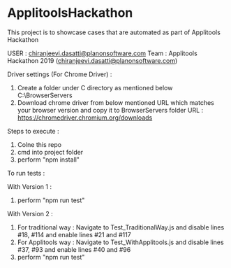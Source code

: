 # ApplitoolsHackathon
This project is to showcase cases that are automated as part of Applitools Hackathon 

USER : chiranjeevi.dasatti@planonsoftware.com
Team : Applitools Hackathon 2019 (chiranjeevi.dasatti@planonsoftware.com)

Driver settings (For Chrome Driver) : 

1) Create a folder under C directory as mentioned below
C:\BrowserServers
2) Download chrome driver from below mentioned URL which matches your browser version and copy it to BrowserServers folder
URL : https://chromedriver.chromium.org/downloads

Steps to execute : 

1) Colne this repo
2) cmd into project folder
3) perform "npm install"

To run tests : 

With Version 1 :

1) perform "npm run test" 


With Version 2 : 

1) For traditional way : Navigate to Test_TraditionalWay.js and disable lines #18, #114 and enable lines #21 and #117
2) For Applitools way :  Navigate to Test_WithApplitools.js and disable lines #37, #93 and enable lines #40 and #96
3) perform "npm run test"



